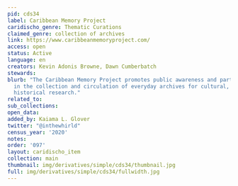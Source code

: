 ```yaml
---
pid: cds34
label: Caribbean Memory Project
caridischo_genre: Thematic Curations
claimed_genre: collection of archives
link: https://www.caribbeanmemoryproject.com/
access: open
status: Active
language: en
creators: Kevin Adonis Browne, Dawn Cumberbatch
stewards:
blurb: "​The Caribbean Memory Project promotes public awareness and participation
  in the collection and circulation of everyday archives for cultural, social, and
  historical research."
related_to:
sub_collections:
open_data:
added_by: Kaiama L. Glover
twitter: "@inthewhirld"
census_year: '2020'
notes:
order: '097'
layout: caridischo_item
collection: main
thumbnail: img/derivatives/simple/cds34/thumbnail.jpg
full: img/derivatives/simple/cds34/fullwidth.jpg
---
```

